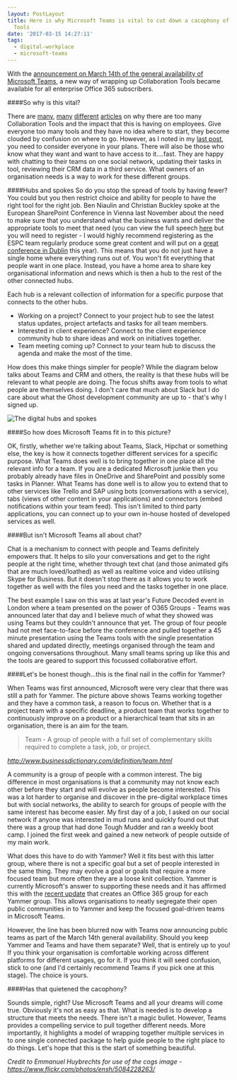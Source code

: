 ```yaml
---
layout: PostLayout
title: Here is why Microsoft Teams is vital to cut down a cacophony of Collaboration
  Tools
date: '2017-03-15 14:27:11'
tags:
  - digital-workplace
  - microsoft-teams
---
```


With the [announcement on March 14th of the general availability of Microsoft Teams](https://blogs.office.com/2017/03/14/microsoft-teams-rolls-out-to-office-365-customers-worldwide/), a new way of wrapping up Collaboration Tools became available for all enterprise Office 365 subscribers.

####So why is this vital?

There are [many](https://www.wsj.com/articles/beware-collaboration-tool-overload-1489370400), [many](http://moxtra.com/blog/why-organizations-should-avoid-too-many-collaboration-tools) [different](https://en.share-gate.com/blog/microsoft-teams-office-365-collaboration-overload) [articles](https://www.tektonikamag.com/index.php/2017/01/26/why-everyone-hates-your-collaboration-tools-hint-theres-way-too-many/) on why there are too many Collaboration Tools and the impact that this is having on employees. Give everyone too many tools and they have no idea where to start, they become clouded by confusion on where to go. However, as I noted in my [last post](https://www.mcd79.com/trump-brexit-and-the-digital-workplace-yes-im-going-there/), you need to consider everyone in your plans. There will also be those who know what they want and want to have access to it....fast. They are happy with chatting to their teams on one social network, updating their tasks in tool, reviewing their CRM data in a third service. What owners of an organisation needs is a way to work for these different groups.

####Hubs and spokes
So do you stop the spread of tools by having fewer? You could but you then restrict choice and ability for people to have the right tool for the right job. Ben Niaulin and Christian Buckley spoke at the European SharePoint Conference in Vienna last November about the need to make sure that you understand what the business wants and deliver the appropriate tools to meet that need (you can view the full speech [here](https://www.sharepointeurope.com/presentations/espc16-keynote-2-form-meets-function-understanding-collaborations-cultural-fit/) but you will need to register - I would highly recommend registering as the ESPC team regularly produce some great content and will put on a [great conference in Dublin](https://www.sharepointeurope.com/) this year). This means that you do not just have a single home where everything runs out of. You won't fit everything that people want in one place. Instead, you have a home area to share key organisational information and news which is then a hub to the rest of the other connected hubs.

Each hub is a relevant collection of information for a specific purpose that connects to the other hubs.

- Working on a project? Connect to your project hub to see the latest status updates, project artefacts and tasks for all team members.
- Interested in client experience? Connect to the client experience community hub to share ideas and work on initiatives together.
- Team meeting coming up? Connect to your team hub to discuss the agenda and make the most of the time.

How does this make things simpler for people? While the diagram below talks about Teams and CRM and others, the reality is that these hubs will be relevant to what people are doing. The focus shifts away from tools to what people are themselves doing. I don't care that much about Slack but I do care about what the Ghost development community are up to - that's why I signed up.

![The digital hubs and spokes](https://mcdonnell-my.sharepoint.com/personal/kevin_mcd79_com/_layouts/15/guestaccess.aspx?docid=055119dce270d4c978d2f62fb5cb1eba8&authkey=AeA3sMq90sAgORaFrhrlOS8)

####So how does Microsoft Teams fit in to this picture?

OK, firstly, whether we're talking about Teams, Slack, Hipchat or something else, the key is how it connects together different services for a specific purpose. What Teams does well is to bring together in one place all the relevant info for a team. If you are a dedicated Microsoft junkie then you probably already have files in OneDrive and SharePoint and possibly some tasks in Planner. What Teams has done well is to allow you to extend that to other services like Trello and SAP using bots (conversations with a service), tabs (views of other content in your applications) and connectors (embed notifications within your team feed). This isn't limited to third party applications, you can connect up to your own in-house hosted of developed services as well.

####But isn't Microsoft Teams all about chat?

Chat is a mechanism to connect with people and Teams definitely empowers that. It helps to silo your conversations and get to the right people at the right time, whether through text chat (and those animated gifs that are much loved/loathed) as well as realtime voice and video utilising Skype for Business. But it doesn't stop there as it allows you to work together as well with the files you need and the tasks together in one place.

The best example I saw on this was at last year's Future Decoded event in London where a team presented on the power of O365 Groups - Teams was announced later that day and I believe much of what they showed was using Teams but they couldn't announce that yet. The group of four people had not met face-to-face before the conference and pulled together a 45 minute presentation using the Teams tools with the single presentation shared and updated directly, meetings organised through the team and ongoing conversations throughout. Many small teams spring up like this and the tools are geared to support this focussed collaborative effort.

####Let's be honest though...this is the final nail in the coffin for Yammer?

When Teams was first announced, Microsoft were very clear that there was still a path for Yammer. The picture above shows Teams working together and they have a common task, a reason to focus on. Whether that is a project team with a specific deadline, a product team that works together to continuously improve on a product or a hierarchical team that sits in an organisation, there is an aim for the team.

> Team - A group of people with a full set of complementary skills required to complete a task, job, or project.

*http://www.businessdictionary.com/definition/team.html*

A community is a group of people with a common interest. The big difference in most organisations is that a community may not know each other before they start and will evolve as people become interested. This was a lot harder to organise and discover in the pre-digital workplace times but with social networks, the ability to search for groups of people with the same interest has become easier. My first day of a job, I asked on our social network if anyone was interested in mud runs and quickly found out that there was a group that had done Tough Mudder and ran a weekly boot camp. I joined the first week and gained a new network of people outside of my main work.

What does this have to do with Yammer? Well it fits best with this latter group, where there is not a specific goal but a set of people interested in the same thing. They may evolve a goal or goals that require a more focused team but more often they are a loose knit collection. Yammer is currently Microsoft's answer to supporting these needs and it has affirmed this with the [recent update](https://blogs.office.com/2017/03/02/yammer-integration-with-office-365-groups-now-rolling-out/) that creates an Office 365 group for each Yammer group. This allows organisations to neatly segregate their open public communities in to Yammer and keep the focused goal-driven teams in Microsoft Teams.

However, the line has been blurred now with Teams now announcing public teams as part of the March 14th general availability. Should you keep Yammer and Teams and have them separate? Well, that is entirely up to you! If you think your organisation is comfortable working across different platforms for different usages, go for it. If you think it will seed confusion, stick to one (and I'd certainly recommend Teams if you pick one at this stage). The choice is yours.

####Has that quietened the cacophony?

Sounds simple, right? Use Microsoft Teams and all your dreams will come true. Obviously it's not as easy as that. What is needed is to develop a structure that meets the needs. There isn't a magic bullet. However, Teams provides a compelling service to pull together different needs. More importantly, it highlights a model of wrapping together multiple services in to one single connected package to help guide people to the right place to do things. Let's hope that this is the start of something beautiful.

_Credit to Emmanuel Huybrechts for use of the cogs image - https://www.flickr.com/photos/ensh/5084228263/_
